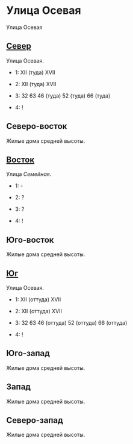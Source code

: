 # Улица Осевая

Улица Осевая

## [Север](./500080.md)

Улица Осевая.

* 1:    XII (туда)  XVII
* 2:    XII (туда)  XVII

* 3:    32  63  46 (туда)   52 (туда)   66 (туда)
* 4:    !

## Северо-восток

Жилые дома средней высоты.

## [Восток](./510085.md)

Улица *Семейная*.

* 1:    -
* 2:    ?

* 3:    ?
* 4:    !

## Юго-восток

Жилые дома средней высоты.

## [Юг](./500090.md)

Улица Осевая.

* 1:    XII (оттуда)    XVII
* 2:    XII (оттуда)    XVII

* 3:    32  63  46 (оттуда) 52 (оттуда) 66 (оттуда)
* 4:    !

## Юго-запад

Жилые дома средней высоты.

## Запад

Жилые дома средней высоты.

## Северо-запад

Жилые дома средней высоты.
